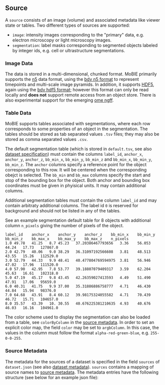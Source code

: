 ## <a name="source"></a>Source

A `source` consists of an image (volume) and associated metadata like viewer state or tables. 
Two different types of sources are supported:
- `image`: intensity images corresponding to the "primary" data, e.g. electron microscopy or light microscopy images.
- `segmentation`: label masks corresponding to segmented objects labeled by integer ids, e.g. cell or ultrastructure segmentations.

### <a name="data"></a>Image Data

The data is stored in a multi-dimensional, chunked format.
MoBIE primarily supports the [n5](https://github.com/saalfeldlab/n5) data format, using the [bdv n5 format](https://github.com/bigdataviewer/bigdataviewer-core/blob/master/BDV%20N5%20format.md) to represent timepoints and multi-scale image pyramids.
In addition, it supports [HDF5](https://www.hdfgroup.org/solutions/hdf5/), again using the [bdv hdf5 format](https://imagej.net/BigDataViewer.html#About_the_BigDataViewer_data_format); however this format can only be read locally and **does not** support remote access from an object store.
There is also experimental support for the emerging [ome ngff](https://ngff.openmicroscopy.org/latest/).

### <a name="table"></a>Table Data

MoBIE supports tables associated with segmentations, where each row corresponds to some properties of an object in the segmentation.
The tables should be stored as tab separated values `.tsv` files; they may also be stored as comma separated values `.csv`.

The default segmentation table (which is stored in `default.tsv`, see also [dataset specification](#dataset)) must contain the columns `label_id`, `anchor_x`, `anchor_y`, `anchor_z`,
`bb_min_x`, `bb_min_y`, `bb_min_z` and `bb_min_x`, `bb_min_y`, `bb_min_z`. The `anchor` columns specify a reference point for the object corresponding to this row. It will be centered
when the corresponding obejct is selected. The `bb_min` and `bb_max` columns specify the start and stop of the bounding box for the object. Both anchor and bounding box coordinates must
be given in phyisical units. It may contain additional columns.

Additional segmentation tables must contain the column `label_id` and may contain arbitraty additional columns.
The label id `0` is reserved for background and should not be listed in any of the tables.

See an example segmentation default table for 8 objects with additional column `n_pixels` giving the number of pixels of the object.
```tsv
label_id    anchor_x    anchor_y    anchor_z    bb_min_x    bb_min_y    bb_min_z    bb_max_x    bb_max_y    bb_max_z    n_pixels
1.0 49.78   41.25   8.7 45.23   37.20386467793656   3.36    56.053  44.24   17.73   127867.0
2.0 42.79   40.06   9.0 38.29   36.31097192566608   3.81    48.513  43.55   15.26   112529.0
3.0 52.79   44.33   9.9 48.41   40.477804769594975  3.81    56.946  47.02   17.96   111520.0
4.0 57.90   42.95   7.8 53.77   39.18807079409317   3.59    62.204  45.63   16.61   102318.0
5.0 47.19   45.17   9.8 43.45   42.26359027413593   4.49    51.490  47.91   17.06   95659.0
6.0 40.31   41.75   9.9 37.00   35.31886886758777   4.71    46.430  44.84   15.94   98376.0
7.0 64.68   43.91   8.4 60.12   39.98175324055582   4.71    70.439  46.72   15.71   104657.0
8.0 35.57   43.39   10. 30.55   40.676225381210635  4.93    40.676  46.03   16.16   104961.0
```

The color scheme used to display the segmentation can also be loaded from a table, see `colorByColumn` in the [source metadata](#source-metadta). In order to set an explicit color map, the field `color` may be set to `argbColumn`. In this case, the values in the column must follow the format `alpha-red-green-blue`, e.g. `255-0-0-255`.

### <a name="source-metadata"></a>Source Metadata

The metadata for the sources of a dataset is specified in the field `sources` of `dataset.json` (see also [dataset metadata](#dataset-metadata)).
`sources` contains a mapping of source names to [source metadata](https://github.com/mobie/mobie.github.io/tree/master/schema/source.schema.json).
The metadata entries have the following structure (see below for an example json file):
